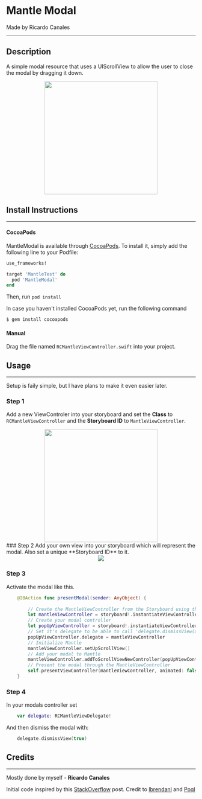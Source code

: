 # Mantle Modal
Made by Ricardo Canales
___
## Description
A simple modal resource that uses a UIScrollView to allow the user to close the modal by dragging it down.

<div align="center"><img src="http://imgur.com/tZr1ns4.gif" width=300></div>

## Install Instructions
---
#### CocoaPods
MantleModal is available through [CocoaPods](http://cocoapods.org). To install
it, simply add the following line to your Podfile:

```ruby
use_frameworks!

target 'MantleTest' do
  pod 'MantleModal'
end
```

Then, run `pod install`

In case you haven't installed CocoaPods yet, run the following command

```ruby
$ gem install cocoapods
```

#### Manual
Drag the file named `RCMantleViewController.swift` into your project.

## Usage
---
Setup is faily simple, but I have plans to make it even easier later.
### Step 1
Add a new ViewControler into your storyboard and set the **Class** to `RCMantleViewController` and the **Storyboard ID** to `MantleViewController`.

<div align="center"><img src="http://imgur.com/bWINRWy.png" width=300></div>
### Step 2
Add your own view into your storyboard which will represent the modal. Also set a unique **Storyboard ID** to it.
<div align="center"><img src="http://imgur.com/R3P0fN4.png"></div>



### Step 3 
Activate the modal like this.
```swift
    @IBAction func presentModal(sender: AnyObject) {
        
        // Create the MantleViewController from the Storyboard using the ID
        let mantleViewController = storyboard!.instantiateViewControllerWithIdentifier("MantleViewController") as! RCMantleViewController
        // Create your modal controller
        let popUpViewController = storyboard!.instantiateViewControllerWithIdentifier("PopUpViewController") as! RCPopUpViewController
        // Set it's delegate to be able to call 'delegate.dismissView(animated: Bool)'
        popUpViewController.delegate = mantleViewController
        // Initialize Mantle
        mantleViewController.setUpScrollView()
        // Add your modal to Mantle
        mantleViewController.addToScrollViewNewController(popUpViewController)
        // Present the modal through the MantleViewController
        self.presentViewController(mantleViewController, animated: false, completion: nil)
    }
```
### Step 4
In your modals controller set 
```swift
    var delegate: RCMantleViewDelegate!
```
And then dismiss the modal with:
```swift
    delegate.dismissView(true)
```


## Credits
---
Mostly done by myself - **Ricardo Canales**

Initial code inspired by this [StackOverflow](http://stackoverflow.com/questions/24687140/snapchat-like-swipe-navigation-between-views-in-xcode-6-and-swift) post.
Credit to [lbrendanl](https://github.com/lbrendanl) and [Poql](http://stackoverflow.com/users/3857555/poql)




